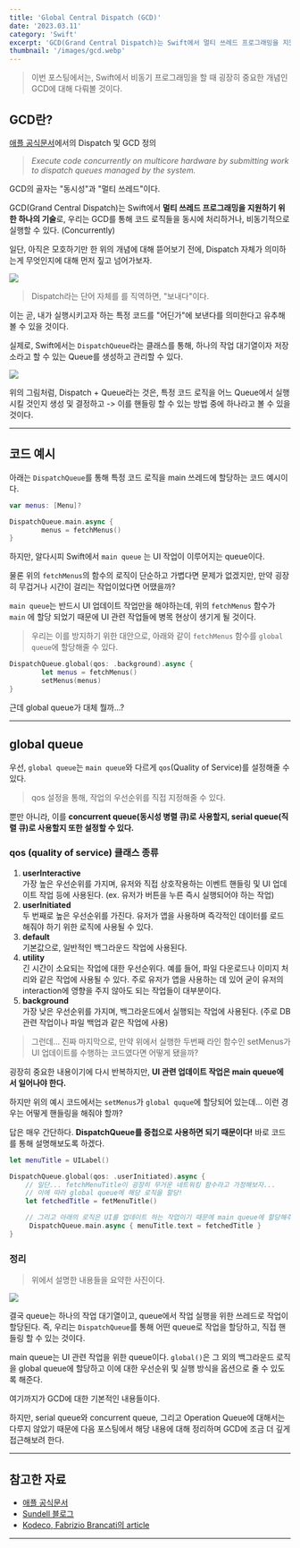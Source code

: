 ```yaml
---
title: 'Global Central Dispatch (GCD)'
date: '2023.03.11'
category: 'Swift'
excerpt: 'GCD(Grand Central Dispatch)는 Swift에서 멀티 쓰레드 프로그래밍을 지원하기 위한 하나의 기술로, 우리는 GCD를 통해 코드 로직들을 동시에 처리하거나, 비동기적으로 실행할 수 있다.'
thumbnail: '/images/gcd.webp'
---
```


> 이번 포스팅에서는, Swift에서 비동기 프로그래밍을 할 때 굉장히 중요한 개념인 GCD에 대해 다뤄볼 것이다.

## GCD란?

[애플 공식문서](https://developer.apple.com/documentation/dispatch/)에서의 Dispatch 및 GCD 정의

> _Execute code concurrently on multicore hardware by submitting work to dispatch queues managed by the system._

GCD의 골자는 "동시성"과 "멀티 쓰레드"이다.

GCD(Grand Central Dispatch)는 Swift에서 **멀티 쓰레드 프로그래밍을 지원하기 위한 하나의 기술**로, 우리는 GCD를 통해 코드 로직들을 동시에 처리하거나, 비동기적으로 실행할 수 있다. (Concurrently)

일단, 아직은 모호하기만 한 위의 개념에 대해 뜯어보기 전에, Dispatch 자체가 의미하는게 무엇인지에 대해 먼저 짚고 넘어가보자.

![](https://user-images.githubusercontent.com/67448481/224504920-ccea1e84-8a32-4881-a3df-6e0ae327e2fa.png)

> Dispatch라는 단어 자체를 를 직역하면, "보내다"이다.

이는 곧, 내가 실행시키고자 하는 특정 코드를 "어딘가"에 보낸다를 의미한다고 유추해볼 수 있을 것이다.

실제로, Swift에서는 `DispatchQueue`라는 클래스를 통해, 하나의 작업 대기열이자 저장소라고 할 수 있는 Queue를 생성하고 관리할 수 있다.

![](https://user-images.githubusercontent.com/67448481/224504919-a1e6c711-48f5-4149-a4ed-44f9554c6f32.png)

위의 그림처럼, Dispatch + Queue라는 것은, 특정 코드 로직을 어느 Queue에서 실행시킬 것인지 생성 및 결정하고 -> 이를 핸들링 할 수 있는 방법 중에 하나라고 볼 수 있을 것이다.

---

## 코드 예시

아래는 `DispatchQueue`를 통해 특정 코드 로직을 main 쓰레드에 할당하는 코드 예시이다.

```swift
var menus: [Menu]?

DispatchQueue.main.async {
		menus = fetchMenus()
}
```

하지만, 알다시피 Swift에서 `main queue` 는 UI 작업이 이루어지는 queue이다.

물론 위의 `fetchMenus`의 함수의 로직이 단순하고 가볍다면 문제가 없겠지만, 만약 굉장히 무겁거나 시간이 걸리는 작업이었다면 어땠을까?

`main queue`는 반드시 UI 업데이트 작업만을 해야하는데, 위의 `fetchMenus` 함수가 `main` 에 할당 되었기 때문에 UI 관련 작업들에 병목 현상이 생기게 될 것이다.

> 우리는 이를 방지하기 위한 대안으로, 아래와 같이 `fetchMenus` 함수를 `global queue`에 할당해줄 수 있다.

```swift
DispatchQueue.global(qos: .background).async {
		let menus = fetchMenus()
		setMenus(menus)
}
```

근데 global queue가 대체 뭘까...?

---

## global queue

우선, `global queue`는 `main queue`와 다르게 `qos`(Quality of Service)를 설정해줄 수 있다.

> qos 설정을 통해, 작업의 우선순위를 직접 지정해줄 수 있다.

뿐만 아니라, 이를 **concurrent queue(동시성 병렬 큐)로 사용할지, serial queue(직렬 큐)로 사용할지 또한 설정할 수 있다.**

### qos (quality of service) 클래스 종류

1. **userInteractive**</br>
   가장 높은 우선순위를 가지며, 유저와 직접 상호작용하는 이벤트 핸들링 및 UI 업데이트 작업 등에 사용된다. (ex. 유저가 버튼을 누른 즉시 실행되어야 하는 작업)
2. **userInitiated**</br>
   두 번째로 높은 우선순위를 가진다. 유저가 앱을 사용하며 즉각적인 데이터를 로드해줘야 하기 위한 로직에 사용될 수 있다.
3. **default**</br>
   기본값으로, 일반적인 백그라운드 작업에 사용된다.
4. **utility**</br>
   긴 시간이 소요되는 작업에 대한 우선순위다. 예를 들어, 파일 다운로드나 이미지 처리와 같은 작업에 사용될 수 있다. 주로 유저가 앱을 사용하는 데 있어 굳이 유저의 interaction에 영향을 주지 않아도 되는 작업들이 대부분이다.
5. **background**</br>
   가장 낮은 우선순위를 가지며, 백그라운드에서 실행되는 작업에 사용된다. (주로 DB 관련 작업이나 파일 백업과 같은 작업에 사용)

> 그런데... 진짜 마지막으로,
> 만약 위에서 실행한 두번째 라인 함수인 setMenus가 UI 업데이트를 수행하는 코드였다면 어떻게 됐을까?

굉장히 중요한 내용이기에 다시 반복하지만, **UI 관련 업데이트 작업은 main queue에서 일어나야 한다.**

하지만 위의 예시 코드에서는 `setMenus`가 `global quque`에 할당되어 있는데... 이런 경우는 어떻게 핸들링을 해줘야 할까?

답은 매우 간단하다. **DispatchQueue를 중첩으로 사용하면 되기 때문이다!**
바로 코드를 통해 설명해보도록 하겠다.

```swift
let menuTitle = UILabel()

DispatchQueue.global(qos: .userInitiated).async {
	// 일단... fetchMenuTitle이 굉장히 무거운 네트워킹 함수라고 가정해보자...
	// 이에 따라 global queue에 해당 로직을 할당!
	let fetchedTitle = fetMenuTitle()

	// 그리고 아래의 로직은 UI를 업데이트 하는 작업이기 때문에 main queue에 할당해주면 된다.
	 DispatchQueue.main.async { menuTitle.text = fetchedTitle }
}
```

### 정리

> 위에서 설명한 내용들을 요약한 사진이다.

![](https://user-images.githubusercontent.com/67448481/224504917-9ef0202b-1ca6-40da-85f4-9f241fb7cc12.png)

결국 queue는 하나의 작업 대기열이고, queue에서 작업 실행을 위한 쓰레드로 작업이 할당된다.
즉, 우리는 `DispatchQueue`를 통해 어떤 queue로 작업을 할당하고, 직접 핸들링 할 수 있는 것이다.

main queue는 UI 관련 작업을 위한 queue이다.
`global()`은 그 외의 백그라운드 로직을 global queue에 할당하고 이에 대한 우선순위 및 실행 방식을 옵션으로 줄 수 있도록 해준다.

여기까지가 GCD에 대한 기본적인 내용들이다.

하지만, serial queue와 concurrent queue, 그리고 Operation Queue에 대해서는 다루지 않았기 때문에 다음 포스팅에서 해당 내용에 대해 정리하며 GCD에 조금 더 깊게 접근해보려 한다.

---

## 참고한 자료

- [애플 공식문서](https://developer.apple.com/documentation/dispatch/)
- [Sundell 블로그](https://www.swiftbysundell.com/basics/grand-central-dispatch/)
- [Kodeco, Fabrizio Brancati의 article](https://www.kodeco.com/28540615-grand-central-dispatch-tutorial-for-swift-5-part-1-2)

---
